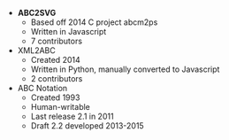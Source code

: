 - **ABC2SVG**
  - Based off 2014 C project abcm2ps
  - Written in Javascript
  - 7 contributors
- XML2ABC
  - Created 2014
  - Written in Python, manually converted to Javascript
  - 2 contributors
- ABC Notation
  - Created 1993
  - Human-writable
  - Last release 2.1 in 2011
  - Draft 2.2 developed 2013-2015
